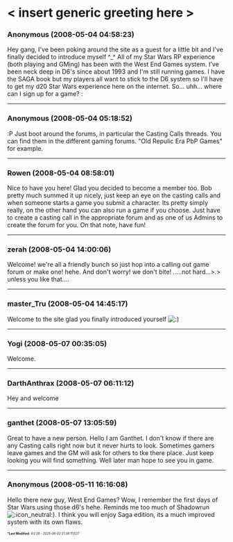 # < insert generic greeting here >

### **Anonymous** (2008-05-04 04:58:23)

Hey gang,
I've been poking around the site as a guest for a little bit and I've finally decided to introduce myself ^_^
All of my Star Wars RP experience (both playing and GMing) has been with the West End Games system. I've been neck deep in D6's since about 1993 and I'm still running games. I have the SAGA book but my players all want to stick to the D6 system so I'll have to get my d20 Star Wars experience here on the internet.
So... uhh... where can I sign up for a game? :

---

### **Anonymous** (2008-05-04 05:18:52)

:P
Just boot around the forums, in particular the Casting Calls threads. You can find them in the different gaming forums. "Old Repulic Era PbP Games" for example.

---

### **Rowen** (2008-05-04 08:58:01)

Nice to have you here! Glad you decided to become a member too. Bob pretty much summed it up nicely, just keep an eye on the casting calls and when someone starts a game you submit a character. Its pretty simply really, on the other hand you can also run a game if you choose. Just have to create a casting call in the appropriate forum and as one of us Admins to create the forum for you.
On that note, have fun!

---

### **zerah** (2008-05-04 14:00:06)

Welcome! we're all a friendly bunch so just hop into a calling out game forum or make one! hehe. And don't worry! we don't bite! .....not hard...>.> unless you like that....

---

### **master_Tru** (2008-05-04 14:45:17)

Welcome to the site glad you finally introduced yourself <!-- s:) -->![:)](https://i.ibb.co/8LPNcWCM/icon-e-smile.gif)<!-- s:) -->

---

### **Yogi** (2008-05-07 00:35:05)

Welcome.

---

### **DarthAnthrax** (2008-05-07 06:11:12)

Hey and welcome

---

### **ganthet** (2008-05-07 13:05:59)

Great to have a new person. Hello I am Ganthet. I don't know if there are any Casting calls right now but it never hurts to look. Sometimes gamers leave games and the GM will ask for others to tke there place. Just keep looking you will find something. Well later man hope to see you in game.

---

### **Anonymous** (2008-05-11 16:16:08)

Hello there new guy, West End Games? Wow, I remember the first days of Star Wars using those d6's hehe. Reminds me too much of Shadowrun <!-- s:- -->![:icon_neutral:](https://i.ibb.co/zdkGtP3/icon-neutral.gif)<!-- s:- -->). I think you will enjoy Saga edition, its a much improved system with its own flaws.



<span style="font-size: 0.5em;">***Last Modified**: 4.0.28 - *2025-06-02 21:38:11 EDT*</span>